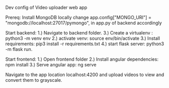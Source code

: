Dev config of Video uploader web app

Prereq: Install MongoDB locally
change app.config["MONGO_URI"] = "mongodb://localhost:27017/pymongo", in app.py of backend accordingly

Start backend:
1.) Navigate to backend folder.
3.) Create a virtualenv : python3 -m venv env
2.) activate venv: source env/bin/activate
3.) Install requirements: pip3 install -r requirements.txt
4.) start flask server: python3 -m flask run.

Start frontend:
1.) Open frontend folder
2.) Install angular dependencies: npm install
3.) Serve angular app: ng serve

Navigate to the app location localhost:4200 and upload videos to view and convert them to grayscale. 
